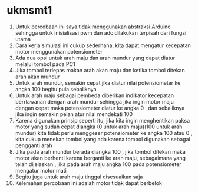 # ukmsmt1

1. Untuk percobaan ini saya tidak menggunakan abstraksi Arduino sehingga untuk inisialisasi pwm dan adc dilakukan terpisah dari fungsi utama
2. Cara kerja simulasi ini cukup sederhana, kita dapat mengatur kecepatan motor menggunakan potensiometer 
3. Ada dua opsi untuk arah maju dan arah mundur yang dapat diatur melalui tombol pada PC1
4. Jika tombol terlepas makan arah akan maju dan ketika tombol ditekan arah akan mundur
5. Untuk arah mundur, semakin cepat jika diatur nilai potensiometer ke angka 100 begitu pula sebaliknya
6. Untuk arah maju sebagai pembeda diberikan indikator kecepatan berrlawanan dengan arah mundur sehingga jika ingin motor maju dengan cepat maka potensiometer diatur ke angka 0 , dan sebaliknya jika ingin semakin pelan atur nilai mendekati 100
7. Karena digunakan prinsip seperti itu, jika kita ingin menghentikan paksa motor yang sudah cepat diangka (0 untuk arah maju)(100 untuk arah mundur) kita tidak perlu menggeser potensiometer ke angka 100 atau 0 , kita cukup menekan tombol yang ada karena tombol digunakan sebagai pengganti arah 
8. Jika pada arah mundur berada diangka 100 , jika tombol ditekan maka motor akan berhenti karena berganti ke arah maju, sebagaimana yang telah dijelaskan , jika pada arah maju angka 100 pada potensiometer mengatur motor mati
9. Begitu juga untuk arah maju tinggal disesuaikan saja
10. Kelemahan percobaan ini adalah motor tidak dapat berbelok
